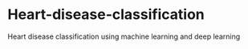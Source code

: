 # Heart-disease-classification
Heart disease classification using machine learning and deep learning
